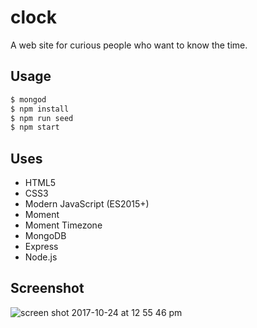 # clock
A web site for curious people who want to know the time.

## Usage
```bash
$ mongod
$ npm install
$ npm run seed
$ npm start
```

## Uses
* HTML5
* CSS3
* Modern JavaScript (ES2015+)
* Moment
* Moment Timezone
* MongoDB
* Express
* Node.js

## Screenshot
![screen shot 2017-10-24 at 12 55 46 pm](https://user-images.githubusercontent.com/31416056/31964986-baaa53a4-b8ba-11e7-8c4a-abcb215dd21d.png)
